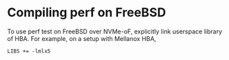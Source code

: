 # Compiling perf on FreeBSD

To use perf test on FreeBSD over NVMe-oF, explicitly link userspace library of HBA. For example, on a setup with Mellanox HBA,

	LIBS += -lmlx5
